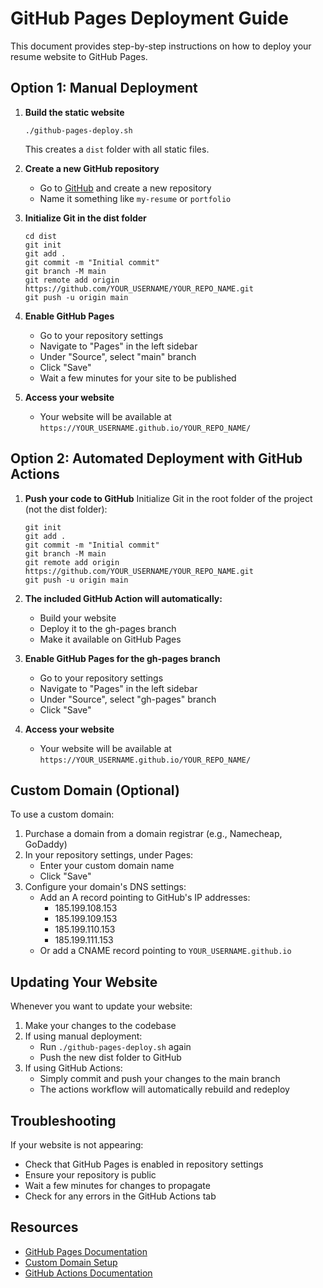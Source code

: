 # GitHub Pages Deployment Guide

This document provides step-by-step instructions on how to deploy your resume website to GitHub Pages.

## Option 1: Manual Deployment

1. **Build the static website**
   ```
   ./github-pages-deploy.sh
   ```
   This creates a `dist` folder with all static files.

2. **Create a new GitHub repository**
   - Go to [GitHub](https://github.com) and create a new repository
   - Name it something like `my-resume` or `portfolio`

3. **Initialize Git in the dist folder**
   ```
   cd dist
   git init
   git add .
   git commit -m "Initial commit"
   git branch -M main
   git remote add origin https://github.com/YOUR_USERNAME/YOUR_REPO_NAME.git
   git push -u origin main
   ```

4. **Enable GitHub Pages**
   - Go to your repository settings
   - Navigate to "Pages" in the left sidebar
   - Under "Source", select "main" branch
   - Click "Save"
   - Wait a few minutes for your site to be published

5. **Access your website**
   - Your website will be available at `https://YOUR_USERNAME.github.io/YOUR_REPO_NAME/`

## Option 2: Automated Deployment with GitHub Actions

1. **Push your code to GitHub**
   Initialize Git in the root folder of the project (not the dist folder):
   ```
   git init
   git add .
   git commit -m "Initial commit"
   git branch -M main
   git remote add origin https://github.com/YOUR_USERNAME/YOUR_REPO_NAME.git
   git push -u origin main
   ```

2. **The included GitHub Action will automatically:**
   - Build your website
   - Deploy it to the gh-pages branch
   - Make it available on GitHub Pages

3. **Enable GitHub Pages for the gh-pages branch**
   - Go to your repository settings
   - Navigate to "Pages" in the left sidebar
   - Under "Source", select "gh-pages" branch
   - Click "Save"

4. **Access your website**
   - Your website will be available at `https://YOUR_USERNAME.github.io/YOUR_REPO_NAME/`

## Custom Domain (Optional)

To use a custom domain:

1. Purchase a domain from a domain registrar (e.g., Namecheap, GoDaddy)
2. In your repository settings, under Pages:
   - Enter your custom domain name
   - Click "Save"
3. Configure your domain's DNS settings:
   - Add an A record pointing to GitHub's IP addresses:
     - 185.199.108.153
     - 185.199.109.153
     - 185.199.110.153
     - 185.199.111.153
   - Or add a CNAME record pointing to `YOUR_USERNAME.github.io`

## Updating Your Website

Whenever you want to update your website:

1. Make your changes to the codebase
2. If using manual deployment:
   - Run `./github-pages-deploy.sh` again
   - Push the new dist folder to GitHub
3. If using GitHub Actions:
   - Simply commit and push your changes to the main branch
   - The actions workflow will automatically rebuild and redeploy

## Troubleshooting

If your website is not appearing:
- Check that GitHub Pages is enabled in repository settings
- Ensure your repository is public
- Wait a few minutes for changes to propagate
- Check for any errors in the GitHub Actions tab

## Resources

- [GitHub Pages Documentation](https://docs.github.com/en/pages)
- [Custom Domain Setup](https://docs.github.com/en/pages/configuring-a-custom-domain-for-your-github-pages-site)
- [GitHub Actions Documentation](https://docs.github.com/en/actions)